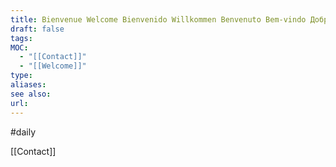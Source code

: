 ```yaml
---
title: Bienvenue Welcome Bienvenido Willkommen Benvenuto Bem-vindo Добро пожаловать 欢迎 ようこそ مرحبا स्वागत है Karibu Καλώς ήρθατε Welkom 환영합니다 ...
draft: false
tags: 
MOC:
  - "[[Contact]]"
  - "[[Welcome]]"
type: 
aliases: 
see also: 
url:
---
```


#daily 

[[Contact]]
